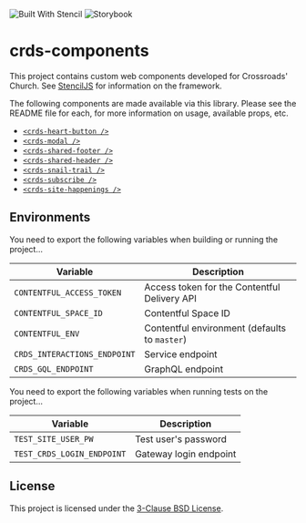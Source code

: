 ![Built With Stencil](https://img.shields.io/badge/-Built%20With%20Stencil-16161d.svg?logo=data%3Aimage%2Fsvg%2Bxml%3Bbase64%2CPD94bWwgdmVyc2lvbj0iMS4wIiBlbmNvZGluZz0idXRmLTgiPz4KPCEtLSBHZW5lcmF0b3I6IEFkb2JlIElsbHVzdHJhdG9yIDE5LjIuMSwgU1ZHIEV4cG9ydCBQbHVnLUluIC4gU1ZHIFZlcnNpb246IDYuMDAgQnVpbGQgMCkgIC0tPgo8c3ZnIHZlcnNpb249IjEuMSIgaWQ9IkxheWVyXzEiIHhtbG5zPSJodHRwOi8vd3d3LnczLm9yZy8yMDAwL3N2ZyIgeG1sbnM6eGxpbms9Imh0dHA6Ly93d3cudzMub3JnLzE5OTkveGxpbmsiIHg9IjBweCIgeT0iMHB4IgoJIHZpZXdCb3g9IjAgMCA1MTIgNTEyIiBzdHlsZT0iZW5hYmxlLWJhY2tncm91bmQ6bmV3IDAgMCA1MTIgNTEyOyIgeG1sOnNwYWNlPSJwcmVzZXJ2ZSI%2BCjxzdHlsZSB0eXBlPSJ0ZXh0L2NzcyI%2BCgkuc3Qwe2ZpbGw6I0ZGRkZGRjt9Cjwvc3R5bGU%2BCjxwYXRoIGNsYXNzPSJzdDAiIGQ9Ik00MjQuNywzNzMuOWMwLDM3LjYtNTUuMSw2OC42LTkyLjcsNjguNkgxODAuNGMtMzcuOSwwLTkyLjctMzAuNy05Mi43LTY4LjZ2LTMuNmgzMzYuOVYzNzMuOXoiLz4KPHBhdGggY2xhc3M9InN0MCIgZD0iTTQyNC43LDI5Mi4xSDE4MC40Yy0zNy42LDAtOTIuNy0zMS05Mi43LTY4LjZ2LTMuNkgzMzJjMzcuNiwwLDkyLjcsMzEsOTIuNyw2OC42VjI5Mi4xeiIvPgo8cGF0aCBjbGFzcz0ic3QwIiBkPSJNNDI0LjcsMTQxLjdIODcuN3YtMy42YzAtMzcuNiw1NC44LTY4LjYsOTIuNy02OC42SDMzMmMzNy45LDAsOTIuNywzMC43LDkyLjcsNjguNlYxNDEuN3oiLz4KPC9zdmc%2BCg%3D%3D&colorA=16161d&style=flat-square)
![Storybook](https://cdn.jsdelivr.net/gh/storybooks/brand@master/badge/badge-storybook.svg)

# crds-components

This project contains custom web components developed for Crossroads' Church. See [StencilJS](https://stenciljs.com/) for information on the framework.

The following components are made available via this library. Please see the README file for each, for more information on usage, available props, etc.

- [`<crds-heart-button />`](https://github.com/crdschurch/crds-components/tree/master/src/components/crds-heart-button)
- [`<crds-modal />`](https://github.com/crdschurch/crds-components/tree/master/src/components/crds-modal)
- [`<crds-shared-footer />`](https://github.com/crdschurch/crds-components/tree/master/src/components/crds-shared-footer)
- [`<crds-shared-header />`](https://github.com/crdschurch/crds-components/tree/master/src/components/crds-shared-header)
- [`<crds-snail-trail />`](https://github.com/crdschurch/crds-components/tree/master/src/components/crds-snail-trail)
- [`<crds-subscribe />`](https://github.com/crdschurch/crds-components/tree/master/src/components/crds-subscribe)
- [`<crds-site-happenings />`](https://github.com/crdschurch/crds-components/tree/master/src/components/crds-site-happenings)

## Environments

You need to export the following variables when building or running the project...

| Variable                     | Description                                   |
| ---------------------------- | --------------------------------------------- |
| `CONTENTFUL_ACCESS_TOKEN`    | Access token for the Contentful Delivery API  |
| `CONTENTFUL_SPACE_ID`        | Contentful Space ID                           |
| `CONTENTFUL_ENV`             | Contentful environment (defaults to `master`) |
| `CRDS_INTERACTIONS_ENDPOINT` | Service endpoint                              |
| `CRDS_GQL_ENDPOINT`          | GraphQL endpoint                              |

You need to export the following variables when running tests on the project...

| Variable                     | Description                                   |
| ---------------------------- | --------------------------------------------- |
| `TEST_SITE_USER_PW`          | Test user's password                          |
| `TEST_CRDS_LOGIN_ENDPOINT`   | Gateway login endpoint                        |


## License

This project is licensed under the [3-Clause BSD License](https://opensource.org/licenses/BSD-3-Clause).
